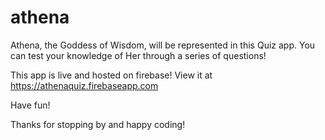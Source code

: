 # athena

Athena, the Goddess of Wisdom, will be represented in this Quiz app.
You can test your knowledge of Her through a series of questions!

This app is live and hosted on firebase! View it at https://athenaquiz.firebaseapp.com

Have fun!

Thanks for stopping by and happy coding!
